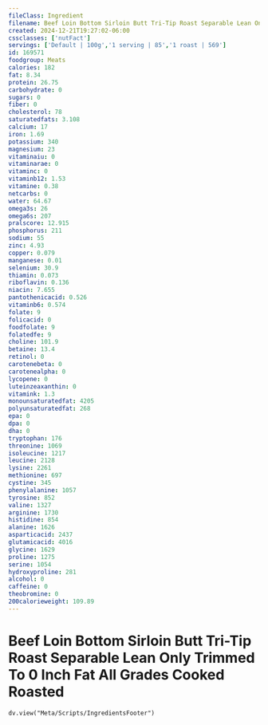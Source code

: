 ```yaml
---
fileClass: Ingredient
filename: Beef Loin Bottom Sirloin Butt Tri-Tip Roast Separable Lean Only Trimmed To 0 Inch Fat All Grades Cooked Roasted
created: 2024-12-21T19:27:02-06:00
cssclasses: ['nutFact']
servings: ['Default | 100g','1 serving | 85','1 roast | 569']
id: 169571
foodgroup: Meats
calories: 182
fat: 8.34
protein: 26.75
carbohydrate: 0
sugars: 0
fiber: 0
cholesterol: 78
saturatedfats: 3.108
calcium: 17
iron: 1.69
potassium: 340
magnesium: 23
vitaminaiu: 0
vitaminarae: 0
vitaminc: 0
vitaminb12: 1.53
vitamine: 0.38
netcarbs: 0
water: 64.67
omega3s: 26
omega6s: 207
pralscore: 12.915
phosphorus: 211
sodium: 55
zinc: 4.93
copper: 0.079
manganese: 0.01
selenium: 30.9
thiamin: 0.073
riboflavin: 0.136
niacin: 7.655
pantothenicacid: 0.526
vitaminb6: 0.574
folate: 9
folicacid: 0
foodfolate: 9
folatedfe: 9
choline: 101.9
betaine: 13.4
retinol: 0
carotenebeta: 0
carotenealpha: 0
lycopene: 0
luteinzeaxanthin: 0
vitamink: 1.3
monounsaturatedfat: 4205
polyunsaturatedfat: 268
epa: 0
dpa: 0
dha: 0
tryptophan: 176
threonine: 1069
isoleucine: 1217
leucine: 2128
lysine: 2261
methionine: 697
cystine: 345
phenylalanine: 1057
tyrosine: 852
valine: 1327
arginine: 1730
histidine: 854
alanine: 1626
asparticacid: 2437
glutamicacid: 4016
glycine: 1629
proline: 1275
serine: 1054
hydroxyproline: 281
alcohol: 0
caffeine: 0
theobromine: 0
200calorieweight: 109.89
---
```


# Beef Loin Bottom Sirloin Butt Tri-Tip Roast Separable Lean Only Trimmed To 0 Inch Fat All Grades Cooked Roasted

```dataviewjs
dv.view("Meta/Scripts/IngredientsFooter")
```